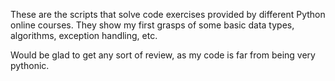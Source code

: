 These are the scripts that solve code exercises provided by different Python online courses.
They show my first grasps of some basic data types, algorithms, exception handling, etc.

Would be glad to get any sort of review, as my code is far from being very pythonic.
